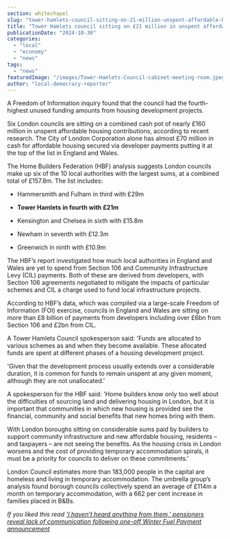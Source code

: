 ```yaml
---
section: whitechapel
slug: "tower-hamlets-council-sitting-on-21-million-unspent-affordable-house-funding"
title: "Tower Hamlets council sitting on £21 million in unspent affordable housing funding"
publicationDate: "2024-10-30"
categories: 
  - "local"
  - "economy"
  - "news"
tags: 
  - "news"
featuredImage: "/images/Tower-Hamlets-Council-cabinet-meeting-room.jpeg"
author: "local-democracy-reporter"
---
```


A Freedom of Information inquiry found that the council had the fourth-highest unused funding amounts from housing development projects.

Six London councils are sitting on a combined cash pot of nearly £160 million in unspent affordable housing contributions, according to recent research. The City of London Corporation alone has almost £70 million in cash for affordable housing secured via developer payments putting it at the top of the list in England and Wales.

The Home Builders Federation (HBF) analysis suggests London councils make up six of the 10 local authorities with the largest sums, at a combined total of £157.8m. The list includes:

- Hammersmith and Fulham in third with £29m

- **Tower Hamlets in fourth with £21m**

- Kensington and Chelsea in sixth with £15.8m

- Newham in seventh with £12.3m

- Greenwich in ninth with £10.9m

The HBF’s report investigated how much local authorities in England and Wales are yet to spend from Section 106 and Community Infrastructure Levy (CIL) payments. Both of these are derived from developers, with Section 106 agreements negotiated to mitigate the impacts of particular schemes and CIL a charge used to fund local infrastructure projects.

According to HBF’s data, which was compiled via a large-scale Freedom of Information (FOI) exercise, councils in England and Wales are sitting on more than £8 billion of payments from developers including over £6bn from Section 106 and £2bn from CIL.

A Tower Hamlets Council spokesperson said: 'Funds are allocated to various schemes as and when they become available. These allocated funds are spent at different phases of a housing development project.

'Given that the development process usually extends over a considerable duration, it is common for funds to remain unspent at any given moment, although they are not unallocated.'

A spokesperson for the HBF said: 'Home builders know only too well about the difficulties of sourcing land and delivering housing in London, but it is important that communities in which new housing is provided see the financial, community and social benefits that new homes bring with them.

With London boroughs sitting on considerable sums paid by builders to support community infrastructure and new affordable housing, residents – and taxpayers – are not seeing the benefits. As the housing crisis in London worsens and the cost of providing temporary accommodation spirals, it must be a priority for councils to deliver on these commitments.'

London Council estimates more than 183,000 people in the capital are homeless and living in temporary accommodation. The umbrella group’s analysis found borough councils collectively spend an average of £114m a month on temporary accommodation, with a 662 per cent increase in families placed in B&Bs.

_If you liked this read [‘I haven’t heard anything from them,’ pensioners reveal lack of communication following one-off Winter Fuel Payment announcement](https://whitechapellondon.co.uk/tower-hamlets-winter-fuel-payment-local-voices/)_
